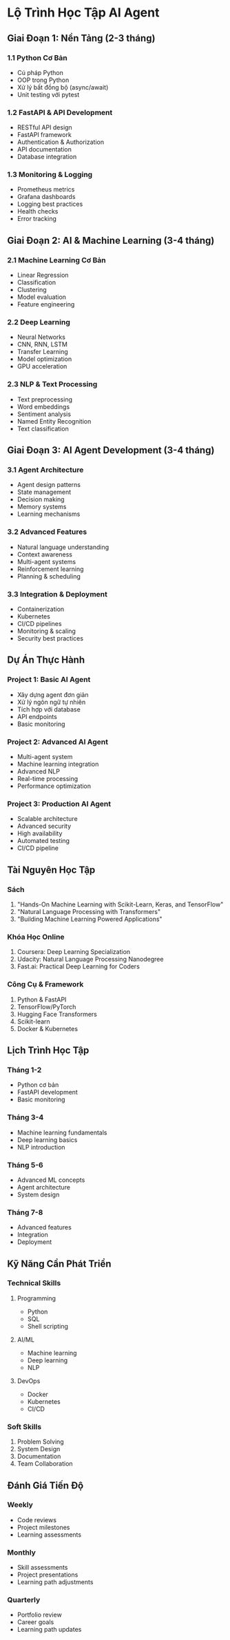 # Lộ Trình Học Tập AI Agent

## Giai Đoạn 1: Nền Tảng (2-3 tháng)

### 1.1 Python Cơ Bản
- Cú pháp Python
- OOP trong Python
- Xử lý bất đồng bộ (async/await)
- Unit testing với pytest

### 1.2 FastAPI & API Development
- RESTful API design
- FastAPI framework
- Authentication & Authorization
- API documentation
- Database integration

### 1.3 Monitoring & Logging
- Prometheus metrics
- Grafana dashboards
- Logging best practices
- Health checks
- Error tracking

## Giai Đoạn 2: AI & Machine Learning (3-4 tháng)

### 2.1 Machine Learning Cơ Bản
- Linear Regression
- Classification
- Clustering
- Model evaluation
- Feature engineering

### 2.2 Deep Learning
- Neural Networks
- CNN, RNN, LSTM
- Transfer Learning
- Model optimization
- GPU acceleration

### 2.3 NLP & Text Processing
- Text preprocessing
- Word embeddings
- Sentiment analysis
- Named Entity Recognition
- Text classification

## Giai Đoạn 3: AI Agent Development (3-4 tháng)

### 3.1 Agent Architecture
- Agent design patterns
- State management
- Decision making
- Memory systems
- Learning mechanisms

### 3.2 Advanced Features
- Natural language understanding
- Context awareness
- Multi-agent systems
- Reinforcement learning
- Planning & scheduling

### 3.3 Integration & Deployment
- Containerization
- Kubernetes
- CI/CD pipelines
- Monitoring & scaling
- Security best practices

## Dự Án Thực Hành

### Project 1: Basic AI Agent
- Xây dựng agent đơn giản
- Xử lý ngôn ngữ tự nhiên
- Tích hợp với database
- API endpoints
- Basic monitoring

### Project 2: Advanced AI Agent
- Multi-agent system
- Machine learning integration
- Advanced NLP
- Real-time processing
- Performance optimization

### Project 3: Production AI Agent
- Scalable architecture
- Advanced security
- High availability
- Automated testing
- CI/CD pipeline

## Tài Nguyên Học Tập

### Sách
1. "Hands-On Machine Learning with Scikit-Learn, Keras, and TensorFlow"
2. "Natural Language Processing with Transformers"
3. "Building Machine Learning Powered Applications"

### Khóa Học Online
1. Coursera: Deep Learning Specialization
2. Udacity: Natural Language Processing Nanodegree
3. Fast.ai: Practical Deep Learning for Coders

### Công Cụ & Framework
1. Python & FastAPI
2. TensorFlow/PyTorch
3. Hugging Face Transformers
4. Scikit-learn
5. Docker & Kubernetes

## Lịch Trình Học Tập

### Tháng 1-2
- Python cơ bản
- FastAPI development
- Basic monitoring

### Tháng 3-4
- Machine learning fundamentals
- Deep learning basics
- NLP introduction

### Tháng 5-6
- Advanced ML concepts
- Agent architecture
- System design

### Tháng 7-8
- Advanced features
- Integration
- Deployment

## Kỹ Năng Cần Phát Triển

### Technical Skills
1. Programming
   - Python
   - SQL
   - Shell scripting

2. AI/ML
   - Machine learning
   - Deep learning
   - NLP

3. DevOps
   - Docker
   - Kubernetes
   - CI/CD

### Soft Skills
1. Problem Solving
2. System Design
3. Documentation
4. Team Collaboration

## Đánh Giá Tiến Độ

### Weekly
- Code reviews
- Project milestones
- Learning assessments

### Monthly
- Skill assessments
- Project presentations
- Learning path adjustments

### Quarterly
- Portfolio review
- Career goals
- Learning path updates 